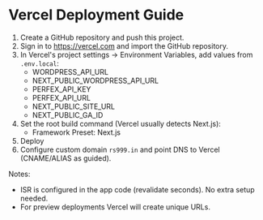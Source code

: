 # Vercel Deployment Guide

1. Create a GitHub repository and push this project.
2. Sign in to https://vercel.com and import the GitHub repository.
3. In Vercel's project settings -> Environment Variables, add values from `.env.local`:
   - WORDPRESS_API_URL
   - NEXT_PUBLIC_WORDPRESS_API_URL
   - PERFEX_API_KEY
   - PERFEX_API_URL
   - NEXT_PUBLIC_SITE_URL
   - NEXT_PUBLIC_GA_ID
4. Set the root build command (Vercel usually detects Next.js):
   - Framework Preset: Next.js
5. Deploy
6. Configure custom domain `rs999.in` and point DNS to Vercel (CNAME/ALIAS as guided).

Notes:
- ISR is configured in the app code (revalidate seconds). No extra setup needed.
- For preview deployments Vercel will create unique URLs.

